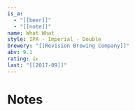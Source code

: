 ```yaml
---
is_a:
  - "[[beer]]"
  - "[[note]]"
name: What What
style: IPA - Imperial - Double
brewery: "[[Revision Brewing Company]]"
abv: 9.1
rating: 👍
last: "[[2017-09]]"
---
```

# Notes

